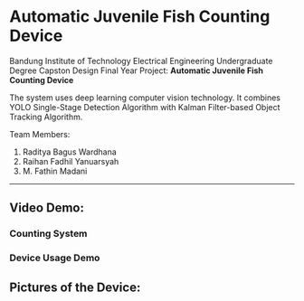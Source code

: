 # Automatic Juvenile Fish Counting Device
Bandung Institute of Technology Electrical Engineering Undergraduate Degree Capston Design Final Year Project: **Automatic Juvenile Fish Counting Device**

The system uses deep learning computer vision technology. It combines YOLO Single-Stage Detection Algorithm with Kalman Filter-based Object Tracking Algorithm.

Team Members:
1. Raditya Bagus Wardhana
2. Raihan Fadhil Yanuarsyah
3. M. Fathin Madani

---

## Video Demo:
### Counting System

### Device Usage Demo

## Pictures of the Device:
